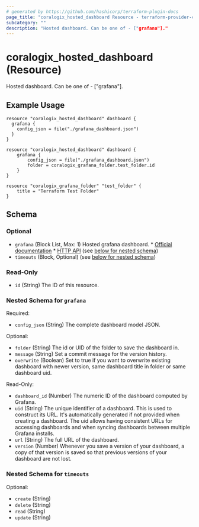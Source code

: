 ```yaml
---
# generated by https://github.com/hashicorp/terraform-plugin-docs
page_title: "coralogix_hosted_dashboard Resource - terraform-provider-coralogix"
subcategory: ""
description: "Hosted dashboard. Can be one of - ["grafana"]."
---
```


# coralogix_hosted_dashboard (Resource)

Hosted dashboard.
Can be one of - ["grafana"].
## Example Usage

```hcl
resource "coralogix_hosted_dashboard" dashboard {
  grafana {
    config_json = file("./grafana_dashboard.json")
  }
}
```

```hcl
resource "coralogix_hosted_dashboard" dashboard {
	grafana {
		config_json = file("./grafana_dashboard.json")
		folder = coralogix_grafana_folder.test_folder.id
	}
}

resource "coralogix_grafana_folder" "test_folder" {
	title = "Terraform Test Folder"
}
```

<!-- schema generated by tfplugindocs -->
## Schema

### Optional

- `grafana` (Block List, Max: 1) Hosted grafana dashboard.
			* [Official documentation](https://grafana.com/docs/grafana/latest/dashboards/)
			* [HTTP API](https://grafana.com/docs/grafana/latest/http_api/dashboard/) (see [below for nested schema](#nestedblock--grafana))
- `timeouts` (Block, Optional) (see [below for nested schema](#nestedblock--timeouts))

### Read-Only

- `id` (String) The ID of this resource.

<a id="nestedblock--grafana"></a>
### Nested Schema for `grafana`

Required:

- `config_json` (String) The complete dashboard model JSON.

Optional:

- `folder` (String) The id or UID of the folder to save the dashboard in.
- `message` (String) Set a commit message for the version history.
- `overwrite` (Boolean) Set to true if you want to overwrite existing dashboard with newer version, same dashboard title in folder or same dashboard uid.

Read-Only:

- `dashboard_id` (Number) The numeric ID of the dashboard computed by Grafana.
- `uid` (String) The unique identifier of a dashboard. This is used to construct its URL. It's automatically generated if not provided when creating a dashboard. The uid allows having consistent URLs for accessing dashboards and when syncing dashboards between multiple Grafana installs.
- `url` (String) The full URL of the dashboard.
- `version` (Number) Whenever you save a version of your dashboard, a copy of that version is saved so that previous versions of your dashboard are not lost.


<a id="nestedblock--timeouts"></a>
### Nested Schema for `timeouts`

Optional:

- `create` (String)
- `delete` (String)
- `read` (String)
- `update` (String)
